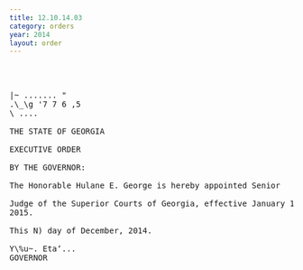 ```yaml
---
title: 12.10.14.03
category: orders
year: 2014
layout: order
---
```


<pre>  
  

|~ ....... "
.\_\g '7 7 6 ,5
\ ....

THE STATE OF GEORGIA

EXECUTIVE ORDER

BY THE GOVERNOR:

The Honorable Hulane E. George is hereby appointed Senior

Judge of the Superior Courts of Georgia, effective January 1,
2015.

This N) day of December, 2014.

Y\%u~. Eta‘...
GOVERNOR

</pre>
